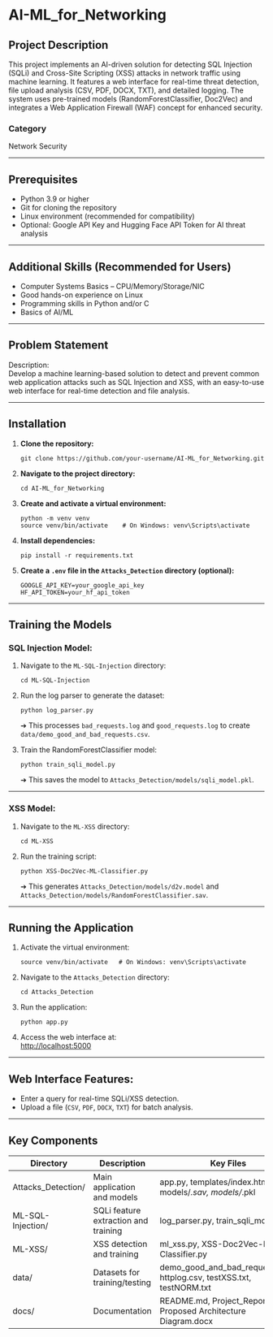 # AI-ML_for_Networking

## Project Description
This project implements an AI-driven solution for detecting SQL Injection (SQLi) and Cross-Site Scripting (XSS) attacks in network traffic using machine learning. It features a web interface for real-time threat detection, file upload analysis (CSV, PDF, DOCX, TXT), and detailed logging. The system uses pre-trained models (RandomForestClassifier, Doc2Vec) and integrates a Web Application Firewall (WAF) concept for enhanced security.

### Category
Network Security

---

## Prerequisites

- Python 3.9 or higher  
- Git for cloning the repository  
- Linux environment (recommended for compatibility)  
- Optional: Google API Key and Hugging Face API Token for AI threat analysis  

---

## Additional Skills (Recommended for Users)

- Computer Systems Basics – CPU/Memory/Storage/NIC  
- Good hands-on experience on Linux  
- Programming skills in Python and/or C  
- Basics of AI/ML  

---

## Problem Statement

Description:  
Develop a machine learning-based solution to detect and prevent common web application attacks such as SQL Injection and XSS, with an easy-to-use web interface for real-time detection and file analysis.

---

## Installation

1. **Clone the repository:**  
   ```
   git clone https://github.com/your-username/AI-ML_for_Networking.git
   ```

2. **Navigate to the project directory:**  
   ```
   cd AI-ML_for_Networking
   ```

3. **Create and activate a virtual environment:**  
   ```
   python -m venv venv
   source venv/bin/activate    # On Windows: venv\Scripts\activate
   ```

4. **Install dependencies:**  
   ```
   pip install -r requirements.txt
   ```

5. **Create a `.env` file in the `Attacks_Detection` directory (optional):**  
   ```
   GOOGLE_API_KEY=your_google_api_key
   HF_API_TOKEN=your_hf_api_token
   ```

---

## Training the Models

### SQL Injection Model:

1. Navigate to the `ML-SQL-Injection` directory:
   ```
   cd ML-SQL-Injection
   ```

2. Run the log parser to generate the dataset:
   ```
   python log_parser.py
   ```
   ➔ This processes `bad_requests.log` and `good_requests.log` to create `data/demo_good_and_bad_requests.csv`.

3. Train the RandomForestClassifier model:
   ```
   python train_sqli_model.py
   ```
   ➔ This saves the model to `Attacks_Detection/models/sqli_model.pkl`.

---

### XSS Model:

1. Navigate to the `ML-XSS` directory:
   ```
   cd ML-XSS
   ```

2. Run the training script:
   ```
   python XSS-Doc2Vec-ML-Classifier.py
   ```
   ➔ This generates `Attacks_Detection/models/d2v.model` and `Attacks_Detection/models/RandomForestClassifier.sav`.

---

## Running the Application

1. Activate the virtual environment:
   ```
   source venv/bin/activate   # On Windows: venv\Scripts\activate
   ```

2. Navigate to the `Attacks_Detection` directory:
   ```
   cd Attacks_Detection
   ```

3. Run the application:
   ```
   python app.py
   ```

4. Access the web interface at:  
   [http://localhost:5000](http://localhost:5000)

---

## Web Interface Features:

- Enter a query for real-time SQLi/XSS detection.
- Upload a file (`CSV`, `PDF`, `DOCX`, `TXT`) for batch analysis.

---

## Key Components

| Directory           | Description                        | Key Files                                           |
|---------------------|------------------------------------|-----------------------------------------------------|
| Attacks_Detection/   | Main application and models        | app.py, templates/index.html, models/*.sav, models/*.pkl |
| ML-SQL-Injection/    | SQLi feature extraction and training | log_parser.py, train_sqli_model.py                  |
| ML-XSS/              | XSS detection and training         | ml_xss.py, XSS-Doc2Vec-ML-Classifier.py             |
| data/                | Datasets for training/testing      | demo_good_and_bad_requests.csv, httplog.csv, testXSS.txt, testNORM.txt |
| docs/                | Documentation                     | README.md, Project_Report.tex, Proposed Architecture Diagram.docx |
